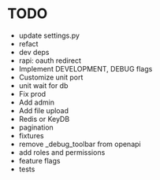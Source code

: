 # TODO

- update settings.py
- refact
- dev deps
- rapi: oauth redirect
- Implement DEVELOPMENT, DEBUG flags
- Customize unit port
- unit wait for db
- Fix prod
- Add admin
- Add file upload
- Redis or KeyDB
- pagination
- fixtures
- remove _debug_toolbar from openapi
- add roles and permissions
- feature flags
- tests
